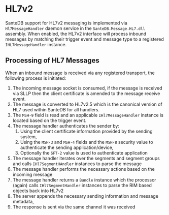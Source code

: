 # HL7v2

SanteDB support for HL7v2 messaging is implemented via `Hl7MessageHandler` daemon service in the `SanteDB.Message.HL7.dll` assembly. When enabled, the HL7v2 interface will process inbound messages by matching their trigger event and message type to a registered `IHL7MessageHandler` instance.

## Processing of HL7 Messages

When an inbound message is received via any registered transport, the following process is initiated:

1. The incoming message socket is consumed, if the message is received via SLLP then the client certificate is amended to the message receive event.
2. The message is converted to HL7v2.5 which is the canonical version of HL7 used within SanteDB for all handlers.
3. The `MSH-9` field is read and an applicable `IHl7MessageHandler` instance is located based on the trigger event.
4. The message handler authenticates the sender by:
   1. Using the client certificate information provided by the sending system,&#x20;
   2. Using the `MSH-3` and `MSH-4` fields and the `MSH-8` security value to authenticate the sending application/device,
   3. Optionally the `SFT-2` value is used to authenticate application
5. The message handler iterates over the segments and segment groups and calls `IHl7SegmentHAndler` instances to parse the message
6. The message handler performs the necessary actions based on the incoming message
7. The message handler returns a `Bundle` instance which the processor (again) calls `IHl7SegmentHandler` instances to parse the RIM based objects back into HL7v2
8. The server appends the necessary sending information and message metadata,&#x20;
9. The response is sent via the same channel it was received
